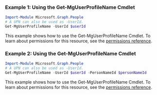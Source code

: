 ### Example 1: Using the Get-MgUserProfileName Cmdlet
```powershell
Import-Module Microsoft.Graph.People
# A UPN can also be used as -UserId.
Get-MgUserProfileName -UserId $userId
```
This example shows how to use the Get-MgUserProfileName Cmdlet.
To learn about permissions for this resource, see the [permissions reference](/graph/permissions-reference).
### Example 2: Using the Get-MgUserProfileName Cmdlet
```powershell
Import-Module Microsoft.Graph.People
# A UPN can also be used as -UserId.
Get-MgUserProfileName -UserId $userId -PersonNameId $personNameId
```
This example shows how to use the Get-MgUserProfileName Cmdlet.
To learn about permissions for this resource, see the [permissions reference](/graph/permissions-reference).
